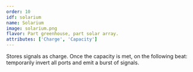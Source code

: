 ```yaml
---
order: 10
idf: solarium
name: Solarium
image: solarium.png
flavor: Part greenhouse, part solar array.
attributes: ['Charge', 'Capacity']
---
```

Stores signals as charge. Once the capacity is met, on the following beat: temporarily invert all ports and emit a burst of signals.